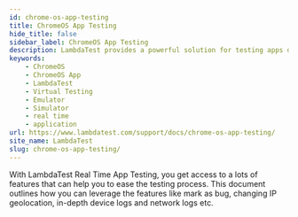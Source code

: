 ```yaml
---
id: chrome-os-app-testing
title: ChromeOS App Testing
hide_title: false
sidebar_label: ChromeOS App Testing
description: LambdaTest provides a powerful solution for testing apps designed for Chromebooks by offering live interactive testing capabilities, and device emulation for responsive design testing.
keywords:
    - ChromeOS
    - ChromeOS App
    - LambdaTest
    - Virtual Testing
    - Emulator
    - Simulator
    - real time
    - application
url: https://www.lambdatest.com/support/docs/chrome-os-app-testing/
site_name: LambdaTest
slug: chrome-os-app-testing/
---
```


<script type="application/ld+json"
      dangerouslySetInnerHTML={{ __html: JSON.stringify({
       "@context": "https://schema.org",
        "@type": "BreadcrumbList",
        "itemListElement": [{
          "@type": "ListItem",
          "position": 1,
          "name": "LambdaTest",
          "item": "https://www.lambdatest.com"
        },{
          "@type": "ListItem",
          "position": 2,
          "name": "Support",
          "item": "https://www.lambdatest.com/support/docs/"
        },{
          "@type": "ListItem",
          "position": 3,
          "name": "ChromeOS App Testing",
          "item": "https://www.lambdatest.com/support/docs/chrome-os-app-testing/"
        }]
      })
    }}
></script>

With LambdaTest Real Time App Testing, you get access to a lots of features that can help you to ease the testing process. This document outlines how you can leverage the features like mark as bug, changing IP geolocation, in-depth device logs and network logs etc.
